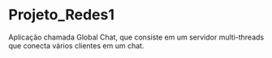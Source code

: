 # Projeto_Redes1
Aplicação chamada Global Chat, que consiste em um servidor multi-threads que conecta vários clientes em um chat.
